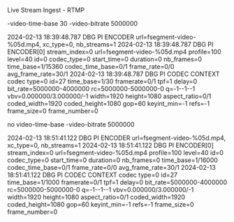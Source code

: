 





Live Stream Ingest - RTMP



-video-time-base 30  -video-bitrate 5000000

2024-02-13 18:39:48.787 DBG PI ENCODER url=fsegment-video-%05d.mp4, xc_type=0, nb_streams=1
2024-02-13 18:39:48.787 DBG PI ENCODER[0] stream_index=0 url=fsegment-video-%05d.mp4 profile=100 level=40 id=0 codec_type=0 start_time=0 duration=0 nb_frames=0 time_base=1/15360 codec_time_base=0/1 frame_rate=0/0 avg_frame_rate=30/1
2024-02-13 18:39:48.787 DBG PI CODEC CONTEXT codec type=0 id=27 time_base=1/30 framerate=0/1 tpf=1 delay=0 bit_rate=5000000-4000000 rc=5000000-5000000-0 q=-1--1--1 vbv=0.000000/3.000000/-1 width=1920 height=1080 aspect_ratio=0/1 coded_width=1920 coded_height=1080 gop=60 keyint_min=-1 refs=-1 frame_size=0 frame_number=0

no video-time-base -video-bitrate 5000000

2024-02-13 18:51:41.122 DBG PI ENCODER url=fsegment-video-%05d.mp4, xc_type=0, nb_streams=1
2024-02-13 18:51:41.122 DBG PI ENCODER[0] stream_index=0 url=fsegment-video-%05d.mp4 profile=100 level=40 id=0 codec_type=0 start_time=0 duration=0 nb_frames=0 time_base=1/16000 codec_time_base=0/1 frame_rate=0/0 avg_frame_rate=30/1
2024-02-13 18:51:41.122 DBG PI CODEC CONTEXT codec type=0 id=27 time_base=1/1000 framerate=0/1 tpf=1 delay=0 bit_rate=5000000-4000000 rc=5000000-5000000-0 q=-1--1--1 vbv=0.000000/3.000000/-1 width=1920 height=1080 aspect_ratio=0/1 coded_width=1920 coded_height=1080 gop=60 keyint_min=-1 refs=-1 frame_size=0 frame_number=0